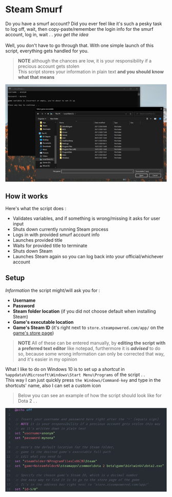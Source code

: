 # Steam Smurf

Do you have a smurf account? Did you ever feel like
it's such a pesky task to log off, wait, then copy-paste/remember
the login info for the smurf account, log in, wait . . 
*you get the idea*
<br/><br/>
Well, you don't have to go through that. With one
simple launch of this script, everything gets handled
for you.

> **NOTE** although the chances are low, it is your responsibility if a precious account gets stolen
> <br/>This script stores your information in plain text **and you should know what that means**

![demo](https://raw.githubusercontent.com/FLevent29/steam-smurf/master/demo.png)

## How it works

Here's what the script does :
- Validates variables, and if something is wrong/missing it asks for user input
- Shuts down currently running Steam process 
- Logs in with provided smurf account info
- Launches provided title 
- Waits for provided title to terminate 
- Shuts down Steam 
- Launches Steam again so you can log back into your official/whichever account

## Setup

_Information_ the script might/will ask you for :
- **Username**
- **Password**
- **Steam folder location** (if you did not choose default when installing Steam)
- **Game's executable location**
- **Game's Steam ID** (it's right next to ```store.steampowered.com/app/``` on the [game's store page](https://store.steampowered.com/))

> **NOTE** All of these can be entered manually, by **editing the script with a preferred text editor** like notepad,
> furthermore it is _**advised**_ to do so, because some wrong 
> information can only be corrected that way, and it's easier in my opinion
 
What I like to do on Windows 10 is to set up a _shortcut_ in ```%appdata%\Microsoft\Windows\Start Menu\Programs``` of the script . .<br/>
This way I can just quickly press ```the Windows/Command-key``` and type in the shortcuts' name, also I can set a custom icon
> Below you can see an example of how the script should look like for Dota 2 . .

![demo1](https://raw.githubusercontent.com/FLevent29/steam-smurf/master/demo1.png)